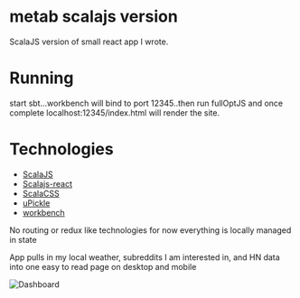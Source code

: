 metab scalajs version
====================

ScalaJS version of small react app I wrote. 

Running
=======
start sbt...workbench will bind to port 12345..then run fullOptJS and once complete localhost:12345/index.html will 
render the site. 
 

Technologies
============
* [ScalaJS](https://github.com/scala-js/scala-js)
* [Scalajs-react](https://github.com/japgolly/scalajs-react)
* [ScalaCSS](https://github.com/japgolly/scalacss)
* [uPickle](https://github.com/lihaoyi/upickle-pprint)
* [workbench](https://github.com/lihaoyi/workbench)

No routing or redux like technologies for now everything is locally managed in state

App pulls in my local weather, subreddits I am interested in, and HN data into one easy to read page  on desktop and mobile

![Dashboard](http://imgur.com/a/KF1nz)